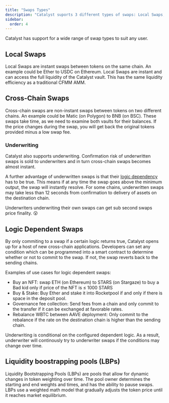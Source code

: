 ```yaml
---
title: "Swaps Types"
description: "Catalyst suports 3 different types of swaps: Local Swaps, Cross-Chain Swaps, Underwritten Cross-chain swaps, and Logic Dependent Swaps. This allows Catalyst to bring the forefront of cross-chain innovation anywhere."
sidebar:
  order: 4
---
```


Catalyst has support for a wide range of swap types to suit any user.

## Local Swaps

Local Swaps are instant swaps between tokens on the same chain. An example could be Ether to USDC on Ethereum. Local Swaps are instant and can access the full liquidity of the Catalyst vault. This has the same liquidity efficiency as a traditional CFMM AMM.

## Cross-Chain Swaps

Cross-chain swaps are non-instant swaps between tokens on two different chains. An example could be Matic (on Polygon) to BNB (on BSC). These swaps take time, as we need to examine both vaults for their balances. If the price changes during the swap, you will get back the original tokens provided minus a low swap fee.

### Underwriting

Catalyst also supports underwriting. Confirmation risk of underwritten swaps is sold to underwriters and in turn cross-chain swaps becomes almost instant.

A further advantage of underwritten swaps is that their [logic dependency](#logic-dependent-swaps) has to be true. This means if at any time the swap goes above the minimum output, the swap will instantly resolve. For some chains, underwritten swaps may take less than 12 seconds from confirmation to delivery of assets on the destination chain.

Underwriters underwriting their own swaps can get sub second swaps price finality. 😲

## Logic Dependent Swaps

By only commiting to a swap if a certain logic returns true, Catalyst opens up for a host of new cross-chain applications. Developers can set any condition which can be programmed into a smart contract to determine whether or not to commit to the swap. If not, the swap reverts back to the sending chains.

Examples of use cases for logic dependent swaps:

- Buy an NFT: swap ETH (on Ethereum) to STARS (on Stargaze) to buy a Bad kid only if price of the NFT is ≤ 1000 STARS
- Buy & Stake: Buy Ether and stake it into Rocketpool if and only if there is space in the deposit pool.
- Governance fee collection: Send fees from a chain and only commit to the transfer if it can be exchanged at favorable rates.
- Rebalance WBTC between AAVE deployment: Only commit to the rebalance if the rate on the destination chain is higher than the sending chain.

Underwriting is conditional on the configured dependent logic. As a result, underwriter will continously try to underwriter swaps if the conditions may change over time.

## Liquidity boostrapping pools (LBPs)

Liquidity Bootstrapping Pools (LBPs) are pools that allow for dynamic changes in token weighting over time. The pool owner determines the starting and end weights and times, and has the ability to pause swaps. LBPs use a weighted math model that gradually adjusts the token price until it reaches market equilibrium.
